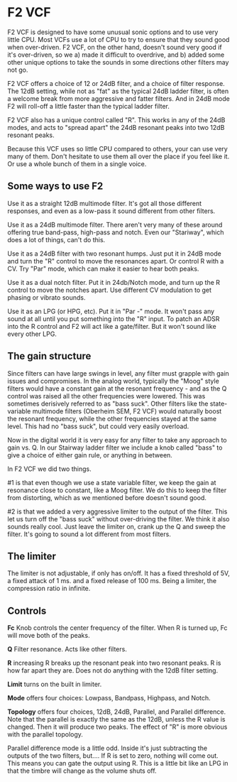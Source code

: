 # F2 VCF

F2 VCF is designed to have some unusual sonic options and to use very little CPU. Most VCFs use a lot of CPU to try to ensure that they sound good when over-driven. F2 VCF, on the other hand, doesn't sound very good if it's over-driven, so we a) made it difficult to overdrive, and b) added some other unique options to take the sounds in some directions other filters may not go.

F2 VCF offers a choice of 12 or 24dB filter, and a choice of filter response. The 12dB setting, while not as "fat" as the typical 24dB ladder filter, is often a welcome break from more aggressive and fatter filters. And in 24dB mode F2 will roll-off a little faster than the typical ladder filter.

F2 VCF also has a unique control called "R". This works in any of the 24dB modes, and acts to "spread apart" the 24dB resonant peaks into two 12dB resonant peaks.

Because this VCF uses so little CPU compared to others, your can use very many of them. Don't hesitate to use them all over the place if you feel like it. Or use a whole bunch of them in a single voice.

## Some ways to use F2

Use it as a straight 12dB multimode filter. It's got all those different responses, and even as a low-pass it sound different from other filters.

Use it as a 24dB multimode filter. There aren't very many of these around offering true band-pass, high-pass and notch. Even our "Stariway", which does a lot of things, can't do this.

Use it as a 24dB filter with two resonant humps. Just put it in 24dB mode and turn the "R" control to move the resonances apart. Or control R with a CV. Try "Par" mode, which can make it easier to hear both peaks.

Use it as a dual notch filter. Put it in 24db/Notch mode, and turn up the R control to move the notches apart. Use different CV modulation to get phasing or vibrato sounds.

Use it as an LPG (or HPG, etc). Put it in "Par -" mode. It won't pass any sound at all until you put something into the "R" input. To patch an ADSR into the R control and F2 will act like a gate/filter. But it won't sound like every other LPG.

## The gain structure

Since filters can have large swings in level, any filter must grapple with gain issues and compromises. In the analog world, typically the "Moog" style filters would have a constant gain at the resonant frequency - and as the Q control was raised all the other frequencies were lowered. This was sometimes derisively referred to as "bass suck". Other filters like the state-variable multimode filters (Oberheim SEM, F2 VCF) would naturally boost the resonant frequency, while the other frequencies stayed at the same level. This had no "bass suck", but could very easily overload.

Now in the digital world it is very easy for any filter to take any approach to gain vs. Q. In our Stairway ladder filter we include a knob called "bass" to give a choice of either gain rule, or anything in between.

In F2 VCF we did two things.

#1 is that even though we use a state variable filter, we keep the gain at resonance close to constant, like a Moog filter. We do this to keep the filter from distorting, which as we mentioned before doesn't sound good.

#2 is that we added a very aggressive limiter to the output of the filter. This let us turn off the "bass suck" without over-driving the filter. We think it also sounds really cool. Just leave the limiter on, crank up the Q and sweep the filter. It's going to sound a lot different from most filters.

## The limiter

The limiter is not adjustable, if only has on/off. It has a fixed threshold of 5V, a fixed attack of 1 ms. and a fixed release of 100 ms. Being a limiter, the compression ratio in infinite.

## Controls

**Fc** Knob controls the center frequency of the filter. When R is turned up, Fc will move both of the peaks.

**Q** Filter resonance. Acts like other filters.

**R** increasing R breaks up the resonant peak into two resonant peaks. R is how far apart they are. Does not do anything with the 12dB filter setting.

**Limit** turns on the built in limiter.

**Mode** offers four choices: Lowpass, Bandpass, Highpass, and Notch.

**Topology** offers four choices, 12dB, 24dB, Parallel, and Parallel difference. Note that the parallel is exactly the same as the 12dB, unless the R value is changed. Then it will produce two peaks. The effect of "R" is more obvious with the parallel topology.

Parallel difference mode is a little odd. Inside it's just subtracting the outputs of the two filters, but.... If R is set to zero, nothing will come out. This means you can gate the output using R. This is a little bit like an LPG in that the timbre will change as the volume shuts off.
